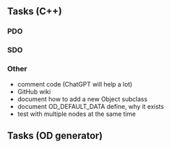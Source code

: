 ## Tasks (C++)
### PDO

### SDO

### Other
- comment code (ChatGPT will help a lot)
- GitHub wiki
- document how to add a new Object subclass
- document OD_DEFAULT_DATA define, why it exists
- test with multiple nodes at the same time

## Tasks (OD generator)
